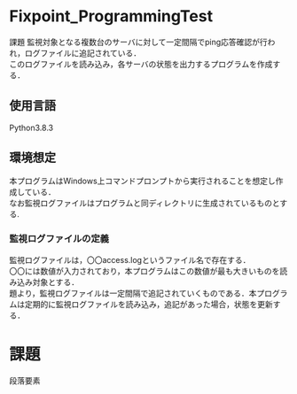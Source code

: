 # Fixpoint_ProgrammingTest

 課題
監視対象となる複数台のサーバに対して一定間隔でping応答確認が行われ，ログファイルに追記されている．  
このログファイルを読み込み，各サーバの状態を出力するプログラムを作成する．  
## 使用言語
Python3.8.3
## 環境想定
本プログラムはWindows上コマンドプロンプトから実行されることを想定し作成している．  
なお監視ログファイルはプログラムと同ディレクトリに生成されているものとする.  
### 監視ログファイルの定義
監視ログファイルは，〇〇access.logというファイル名で存在する．  
〇〇には数値が入力されており，本プログラムはこの数値が最も大きいものを読み込み対象とする．  
題より，監視ログファイルは一定間隔で追記されていくものである．本プログラムは定期的に監視ログファイルを読み込み，追記があった場合，状態を更新する．

# 課題
段落要素
